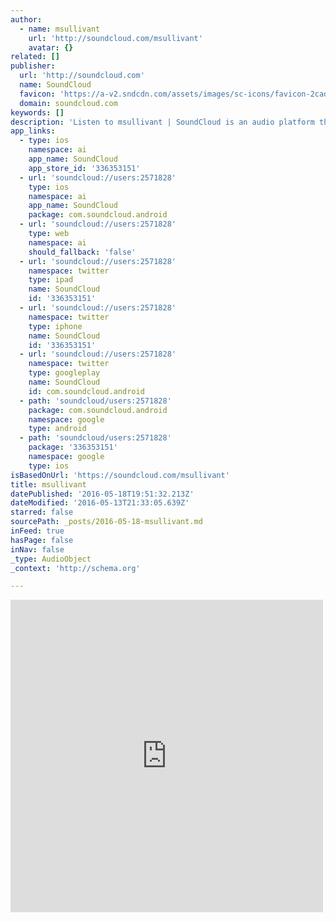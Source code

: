 ```yaml
---
author:
  - name: msullivant
    url: 'http://soundcloud.com/msullivant'
    avatar: {}
related: []
publisher:
  url: 'http://soundcloud.com'
  name: SoundCloud
  favicon: 'https://a-v2.sndcdn.com/assets/images/sc-icons/favicon-2cadd14b.ico'
  domain: soundcloud.com
keywords: []
description: 'Listen to msullivant | SoundCloud is an audio platform that lets you listen to what you love and share the sounds you create.. Leawood KS. 2 Tracks. 37 Followers. Stream Tracks and Playlists from msullivant on your desktop or mobile device.'
app_links:
  - type: ios
    namespace: ai
    app_name: SoundCloud
    app_store_id: '336353151'
  - url: 'soundcloud://users:2571828'
    type: ios
    namespace: ai
    app_name: SoundCloud
    package: com.soundcloud.android
  - url: 'soundcloud://users:2571828'
    type: web
    namespace: ai
    should_fallback: 'false'
  - url: 'soundcloud://users:2571828'
    namespace: twitter
    type: ipad
    name: SoundCloud
    id: '336353151'
  - url: 'soundcloud://users:2571828'
    namespace: twitter
    type: iphone
    name: SoundCloud
    id: '336353151'
  - url: 'soundcloud://users:2571828'
    namespace: twitter
    type: googleplay
    name: SoundCloud
    id: com.soundcloud.android
  - path: 'soundcloud/users:2571828'
    package: com.soundcloud.android
    namespace: google
    type: android
  - path: 'soundcloud/users:2571828'
    package: '336353151'
    namespace: google
    type: ios
isBasedOnUrl: 'https://soundcloud.com/msullivant'
title: msullivant
datePublished: '2016-05-18T19:51:32.213Z'
dateModified: '2016-05-13T21:33:05.639Z'
starred: false
sourcePath: _posts/2016-05-18-msullivant.md
inFeed: true
hasPage: false
inNav: false
_type: AudioObject
_context: 'http://schema.org'

---
```

<iframe src="https://cdn.embedly.com/widgets/media.html?src=https%3A%2F%2Fw.soundcloud.com%2Fplayer%2F%3Fvisual%3Dtrue%26url%3Dhttp%253A%252F%252Fapi.soundcloud.com%252Fusers%252F2571828%26show_artwork%3Dtrue&amp;url=https%3A%2F%2Fsoundcloud.com%2Fmsullivant&amp;image=http%3A%2F%2Fi1.sndcdn.com%2Favatars-000224436974-dbjcqq-t500x500.jpg&amp;key=b7d04c9b404c499eba89ee7072e1c4f7&amp;type=text%2Fhtml&amp;schema=soundcloud" width="500" height="500" scrolling="no" frameborder="0" allowfullscreen="" style=""></iframe>